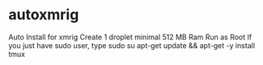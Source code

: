 # autoxmrig
Auto Install for xmrig
Create 1 droplet minimal 512 MB Ram
Run as Root
If you just have sudo user, type sudo su
apt-get update && apt-get -y install tmux
